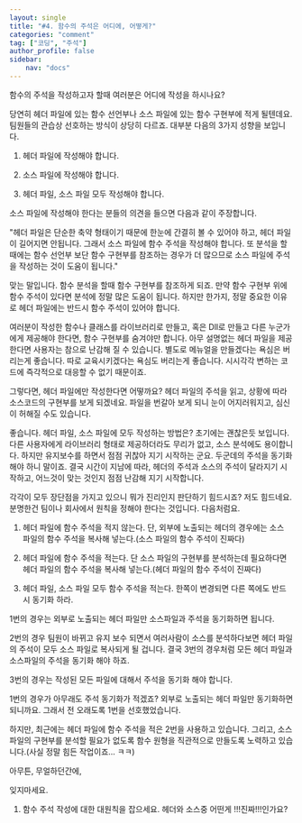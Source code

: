 ```yaml
---
layout: single
title: "#4. 함수의 주석은 어디에, 어떻게?"
categories: "comment"
tag: ["코딩", "주석"]
author_profile: false
sidebar: 
    nav: "docs"
---
```


함수의 주석을 작성하고자 할때 여러분은 어디에 작성을 하시나요?

당연히 헤더 파일에 있는 함수 선언부나 소스 파일에 있는 함수 구현부에 적게 될텐데요. 팀원들의 관습상 선호하는 방식이 상당히 다르죠. 대부분 다음의 3가지 성향을 보입니다.

1. 헤더 파일에 작성해야 합니다.

2. 소스 파일에 작성해야 합니다.

3. 헤더 파일, 소스 파일 모두 작성해야 합니다.

소스 파일에 작성해야 한다는 분들의 의견을 들으면 다음과 같이 주장합니다.

"헤더 파일은 단순한 축약 형태이기 때문에 한눈에 간결히 볼 수 있어야 하고, 헤더 파일이 길어지면 안됩니다. 그래서 소스 파일에 함수 주석을 작성해야 합니다. 또 분석을 할 때에는 함수 선언부 보단 함수 구현부를 참조하는 경우가 더 많으므로 소스 파일에 주석을 작성하는 것이 도움이 됩니다."

맞는 말입니다. 함수 분석을 할때 함수 구현부를 참조하게 되죠. 만약 함수 구현부 위에 함수 주석이 있다면 분석에 정말 많은 도움이 됩니다. 하지만 한가지, 정말 중요한 이유로 헤더 파일에는 반드시 함수 주석이 있어야 합니다.

여러분이 작성한 함수나 클래스를 라이브러리로 만들고, 혹은 Dll로 만들고 다른 누군가에게 제공해야 한다면, 함수 구현부를 숨겨야만 합니다. 아무 설명없는 헤더 파일을 제공한다면 사용자는 참으로 난감해 질 수 있습니다. 별도로 메뉴얼을 만들겠다는 욕심은 버리는게 좋습니다. 따로 교육시키겠다는 욕심도 버리는게 좋습니다. 시시각각 변하는 코드에 즉각적으로 대응할 수 없기 때문이죠.

그렇다면, 헤더 파일에만 작성한다면 어떻까요? 헤더 파일의 주석을 읽고, 상황에 따라 소스코드의 구현부를 보게 되겠네요. 파일을 번갈아 보게 되니 눈이 어지러워지고, 심신이 허해질 수도 있습니다.

좋습니다. 헤더 파일, 소스 파일에 모두 작성하는 방법은? 초기에는 괜찮은듯 보입니다. 다른 사용자에게 라이브러리 형태로 제공하더라도 무리가 없고, 소스 분석에도 용이합니다. 하지만 유지보수를 하면서 점점 귀찮아 지기 시작하는 군요. 두군데의 주석을 동기화 해야 하니 말이죠. 결국 시간이 지남에 따라, 헤더의 주석과 소스의 주석이 달라지기 시작하고, 어느것이 맞는 것인지 점점 난감해 지기 시작합니다.

각각이 모두 장단점을 가지고 있으니 뭐가 진리인지 판단하기 힘드시죠? 저도 힘드네요. 분명한건 팀이나 회사에서 원칙을 정해야 한다는 것입니다. 다음처럼요.

1. 헤더 파일에 함수 주석을 적지 않는다. 단, 외부에 노출되는 헤더의 경우에는 소스 파일의 함수 주석을 복사해 넣는다.(소스 파일의 함수 주석이 진짜다)

2. 헤더 파일에 함수 주석을 적는다. 단 소스 파일의 구현부를 분석하는데 필요하다면 헤더 파일의 함수 주석을 복사해 넣는다.(헤더 파일의 함수 주석이 진짜다)

3. 헤더 파일, 소스 파일 모두 함수 주석을 적는다. 한쪽이 변경되면 다른 쪽에도 반드시 동기화 하라.

1번의 경우는 외부로 노출되는 헤더 파일만 소스파일과 주석을 동기화하면 됩니다.

2번의 경우 팀원이 바뀌고 유지 보수 되면서 여러사람이 소스를 분석하다보면 헤더 파일의 주석이 모두 소스 파일로 복사되게 될 겁니다. 결국 3번의 경우처럼 모든 헤더 파일과 소스파일의 주석을 동기화 해야 하죠.

3번의 경우는 작성된 모든 파일에 대해서 주석을 동기화 해야 합니다.

1번의 경우가 아무래도 주석 동기화가 적겠죠? 외부로 노출되는 헤더 파일만 동기화하면 되니까요. 그래서 전 오래도록 1번을 선호했었습니다.

하지만, 최근에는 헤더 파일에 함수 주석을 적은 2번을 사용하고 있습니다. 그리고, 소스 파일의 구현부를 분석할 필요가 없도록 함수 원형을 직관적으로 만들도록 노력하고 있습니다.(사실 정말 힘든 작업이죠... ㅋㅋ)

아무튼, 무얼하던간에,

잊지마세요.

1. 함수 주석 작성에 대한 대원칙을 잡으세요. 헤더와 소스중 어떤게 !!!진짜!!!인가요?